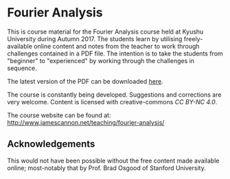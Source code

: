 # Fourier Analysis
This is course material for the Fourier Analysis course held at Kyushu University during Autumn 2017.
The students learn by utilising freely-available online content and notes from the teacher to work through challenges contained in a PDF file.
The intention is to take the students from "beginner" to "experienced" by working through the challenges in sequence.

The latest version of the PDF can be downloaded [here](https://raw.githubusercontent.com/NanoScaleDesign/FourierAnalysis/master/fourier_analysis.pdf).

The course is constantly being developed.
Suggestions and corrections are very welcome. Content is licensed with creative-commons *CC BY-NC 4.0*.

The course website can be found at: http://www.jamescannon.net/teaching/fourier-analysis/

## Acknowledgements
This would not have been possible without the free content made available online; most-notably that by Prof. Brad Osgood of Stanford University.
